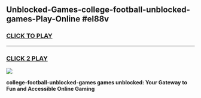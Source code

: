 
## Unblocked-Games-college-football-unblocked-games-Play-Online #el88v
<h3>
<a href="https://news.freeplayer.one?title=college-football-unblocked-games&ref=3">CLICK TO PLAY</a></h3>
<hr>

<h3>
<a href="https://news.freeplayer.one?title=college-football-unblocked-games&ref=3">CLICK 2 PLAY</a>
  
</h3>

<a href="https://news.freeplayer.one?title=college-football-unblocked-games&ref=3"><img src="https://clearcache.store/games.png"></a>


**college-football-unblocked-games games unblocked: Your Gateway to Fun and Accessible Online Gaming**
